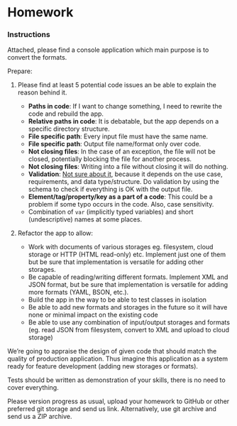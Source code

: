 # Homework

### Instructions
Attached, please find a console application which main purpose is to convert the formats.

Prepare:
1. Please find at least 5 potential code issues an be able to explain the reason behind it.
    - **Paths in code**: If I want to change something, I need to rewrite the code and rebuild the app.
    - **Relative paths in code**: It is debatable, but the app depends on a specific directory structure.
    - **File specific path**: Every input file must have the same name.
    - **File specific path**: Output file name/format only over code.
    - **Not closing files**: In the case of an exception, the file will not be closed, potentially blocking the file for another process.
    - **Not closing files**: Writing into a file without closing it will do nothing.
    - **Validation**: <ins>Not sure about it</ins>, because it depends on the use case, requirements, and data type/structure. Do validation by using the schema to check if everything is OK with the output file.
    - **Element/tag/property/key as a part of a code**: This could be a problem if some typo occurs in the code. Also, case sensitivity.
    - Combination of `var` (implicitly typed variables) and short (undescriptive) names at some places.

2. Refactor the app to allow:
    - Work with documents of various storages eg. filesystem, cloud storage or HTTP (HTML read-only) etc. Implement just one of them but be sure that implementation is versatile for adding other storages.
    - Be capable of reading/writing different formats. Implement XML and JSON format, but be sure that implementation is versatile for adding more formats (YAML, BSON, etc.).
    - Build the app in the way to be able to test classes in isolation
    - Be able to add new formats and storages in the future so it will have none or minimal impact on the existing code
    - Be able to use any combination of input/output storages and formats (eg. read JSON from filesystem, convert to XML and upload to cloud storage)

We’re going to appraise the design of given code that should match the quality of production application. Thus imagine this application as a system ready for feature development (adding new storages or formats).

Tests should be written as demonstration of your skills, there is no need to cover everything.

Please version progress as usual, upload your homework to GitHub or other preferred git storage and send us link. Alternatively, use git archive and send us a ZIP archive.
